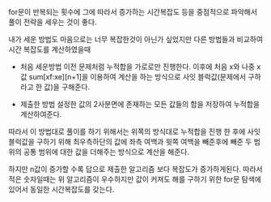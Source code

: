 for문이 반복되는 횟수에 그에 따라서 증가하는 시간복잡도 등을 중점적으로 파악해서 풀이 전략을 세우는 것이 좋다.

내가 세운 방법도 마음으로는 너무 복잡한것이 아닌가 싶었지만 다른 방법들과 비교하여 시간 복잡도를 계산하였을때

- 처음 세운방법
  이전 문제처럼 누적합을 가로로만 진행한다.
  이후에 처음 x와 나중 x값 sum[xf:xe][n+1]을 이용하여 계산을 하는 방식으로 사잇 블럭값(문제에서 구하라고 한 값)을 구해준다.

- 제출한 방법
  설정한 값의 2사분면에 존재하는 모든 값들의 합을 저장하여 누적합을 계산하여준다.

따라서 이 방법대로 풀이를 하기 위해서는 위쪽의 방식대로 누적합을 진행 한 후에 사잇 블럭값을 구하기 위해 최우측하단의 값에 좌측 여백과 윗쪽 여백을 빼준후에 빼준 두 범위의 공통 범위에 대한 값을 더해주는 방식으로 계산을 해준다.

하지만 n값이 증가할 수록 답으로 제출한 알고리즘 보다 복잡도가 증가하게된다. 따라서 적은 숫자일때는 위 알고리즘이 우수하지만 값이 커져도 해를 구하기 위한 for문 탐색에 있어서 동일한 시간복잡도를 갖는다.
